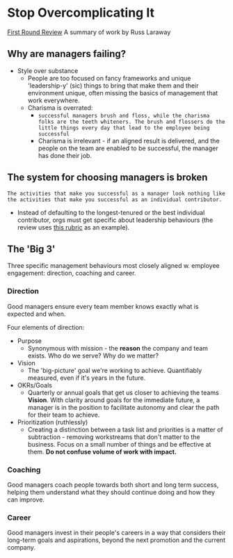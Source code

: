 # Stop Overcomplicating It

[First Round Review](https://review.firstround.com/stop-overcomplicating-it-the-simple-guidebook-to-upping-your-management-game)
A summary of work by Russ Laraway

## Why are managers failing?

- Style over substance
    - People are too focused on fancy frameworks and unique 'leadership-y' (sic) things to bring that make them and their environment unique, often missing the basics of management that work everywhere.
    - Charisma is overrated:
        - ```successful managers brush and floss, while the charisma folks are the teeth whiteners. The brush and flossers do the little things every day that lead to the employee being successful```
        - Charisma is irrelevant - if an aligned result is delivered, and the people on the team are enabled to be successful, the manager has done their job.


## The system for choosing managers is broken

```The activities that make you successful as a manager look nothing like the activities that make you successful as an individual contributor.```

- Instead of defaulting to the longest-tenured or the best individual contributor, orgs must get specific about leadership behaviours (the review uses [this rubric](https://coda.io/@they-win-you-win/big-3-leadership-assessment-scorecard) as an example).

## The 'Big 3'

Three specific management behaviours most closely aligned w. employee engagement: direction, coaching and career.

### Direction
Good managers ensure every team member knows exactly what is expected and when.

Four elements of direction:

- Purpose
    - Synonymous with mission - the **reason** the company and team exists. Who do we serve? Why do we matter?
- Vision
    - The 'big-picture' goal we're working to achieve. Quantifiably measured, even if it's years in the future.
- OKRs/Goals
    - Quarterly or annual goals that get us closer to achieving the teams **Vision**. With clarity around goals for the immediate future, a manager is in the position to facilitate autonomy and clear the path for their team to achieve.
- Prioritization (ruthlessly)
    - Creating a distinction between a task list and priorities is a matter of subtraction - removing workstreams that don't matter to the business. Focus on a small number of things and be effective at them. **Do not confuse volume of work with impact.**
    
### Coaching
Good managers coach people towards both short and long term success, helping them understand what they should continue doing and how they can improve.

### Career
Good managers invest in their people's careers in a way that considers their long-term goals and aspirations, beyond the next promotion and the current company.